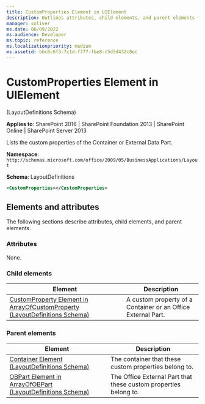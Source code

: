 ```yaml
---
title: CustomProperties Element in UIElement
description: Outlines attributes, child elements, and parent elements for the CustomProperties element in Sharepoint.
manager: soliver
ms.date: 06/09/2022
ms.audience: Developer
ms.topic: reference
ms.localizationpriority: medium
ms.assetid: bbc6c6f3-7c1d-f777-fbe8-c5d5d432c8ec
---
```


# CustomProperties Element in UIElement

(LayoutDefinitions Schema)

**Applies to**: SharePoint 2016 | SharePoint Foundation 2013 | SharePoint Online | SharePoint Server 2013

Lists the custom properties of the Container or External Data Part.

**Namespace**: `http://schemas.microsoft.com/office/2009/05/BusinessApplications/Layout`

**Schema**: LayoutDefinitions

```XML
<CustomProperties></CustomProperties>
```

## Elements and attributes

The following sections describe attributes, child elements, and parent elements.

### Attributes

None.

### Child elements

|Element|Description|
|----------|-----------|
|[CustomProperty Element in ArrayOfCustomProperty (LayoutDefinitions Schema)](customproperty-element-in-arrayofcustomproperty-layoutdefinitions-schema.md)|A custom property of a Container or an Office External Part.|

### Parent elements

|Element|Description|
|----------|-----------|
|[Container Element (LayoutDefinitions Schema)](container-element-layoutdefinitions-schema.md)|The container that these custom properties belong to.|
|[OBPart Element in ArrayOfOBPart (LayoutDefinitions Schema)](obpart-element-in-arrayofobpart-layoutdefinitions-schema.md)|The Office External Part that these custom properties belong to.|
